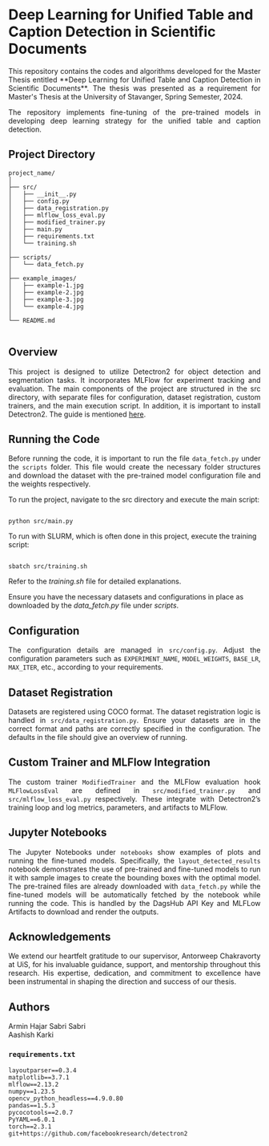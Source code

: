 # Deep Learning for Unified Table and Caption Detection in Scientific Documents

<p align="justify">
This repository contains the codes and algorithms developed for the Master Thesis entitled **Deep Learning for Unified Table and Caption Detection in Scientific Documents**. The thesis was presented as a requirement for Master's Thesis at the University of Stavanger, Spring Semester, 2024.
</p>
<p align="justify">
The repository implements fine-tuning of the pre-trained models in developing deep learning strategy for the unified table and caption detection.
</p>

## Project Directory
```plaintext
project_name/
│
├── src/
│   ├── __init__.py
│   ├── config.py
│   ├── data_registration.py
│   ├── mlflow_loss_eval.py
│   ├── modified_trainer.py
│   ├── main.py
│   ├── requirements.txt
│   └── training.sh
│
├── scripts/
│   └── data_fetch.py
│
├── example_images/
│   ├── example-1.jpg
│   ├── example-2.jpg
│   ├── example-3.jpg
│   └── example-4.jpg
│
└── README.md


```


## Overview
 <p align="justify">
        This project is designed to utilize Detectron2 for object detection and segmentation tasks. It incorporates MLFlow for experiment tracking and evaluation. The main components of the project are structured in the src directory, with separate files for configuration, dataset registration, custom trainers, and the main execution script. In addition, it is important to install Detectron2. The guide is mentioned <a href="https://detectron2.readthedocs.io/en/latest/tutorials/install.html">here</a>.
    </p>

## Running the Code
<p align="justify">
Before running the code, it is important to run the file <code>data_fetch.py</code> under the <code>scripts</code> folder. This file would create the necessary folder structures and download the dataset with the pre-trained model configuration file and the weights respectively.
</p>

To run the project, navigate to the src directory and execute the main script:

```plaintext

python src/main.py

```

To run with SLURM, which is often done in this project, execute the training script:

```plaintext

sbatch src/training.sh

```
Refer to the _training.sh_ file for detailed explanations.

Ensure you have the necessary datasets and configurations in place as downloaded by the _data_fetch.py_ file under _scripts_.

## Configuration
<p align="justify">
The configuration details are managed in <code>src/config.py</code>. Adjust the configuration parameters such as <code>EXPERIMENT_NAME</code>, <code>MODEL_WEIGHTS</code>, <code>BASE_LR</code>, <code>MAX_ITER</code>, etc., according to your requirements.
</p>


## Dataset Registration
<p align="justify">
Datasets are registered using COCO format. The dataset registration logic is handled in <code>src/data_registration.py</code>. Ensure your datasets are in the correct format and paths are correctly specified in the configuration. The defaults in the file should give an overview of running.
</p>


## Custom Trainer and MLFlow Integration
<p align="justify">
The custom trainer <code>ModifiedTrainer</code> and the MLFlow evaluation hook <code>MLFlowLossEval</code> are defined in <code>src/modified_trainer.py</code> and <code>src/mlflow_loss_eval.py</code> respectively. These integrate with Detectron2’s training loop and log metrics, parameters, and artifacts to MLFlow.
</p>


## Jupyter Notebooks
<p align="justify">
The Jupyter Notebooks under <code>notebooks</code> show examples of plots and running the fine-tuned models. Specifically, the <code>layout_detected_results</code> notebook demonstrates the use of pre-trained and fine-tuned models to run it with sample images to create the bounding boxes with the optimal model. The pre-trained files are already downloaded with <code>data_fetch.py</code> while the fine-tuned models will be automatically fetched by the notebook while running the code. This is handled by the DagsHub API Key and MLFLow Artifacts to download and render the outputs.
</p>


## Acknowledgements
<p align="justify">
We extend our heartfelt gratitude to our supervisor, Antorweep Chakravorty at UiS, for his invaluable guidance, support, and mentorship throughout this research. His expertise, dedication, and commitment to excellence have been instrumental in shaping the direction and success of our thesis.
</p>

## Authors
<p align="justify">
Armin Hajar Sabri Sabri <br />
Aashish Karki
</p>


### `requirements.txt`
```plaintext
layoutparser==0.3.4
matplotlib==3.7.1
mlflow==2.13.2
numpy==1.23.5
opencv_python_headless==4.9.0.80
pandas==1.5.3
pycocotools==2.0.7
PyYAML==6.0.1
torch==2.3.1
git+https://github.com/facebookresearch/detectron2
```
